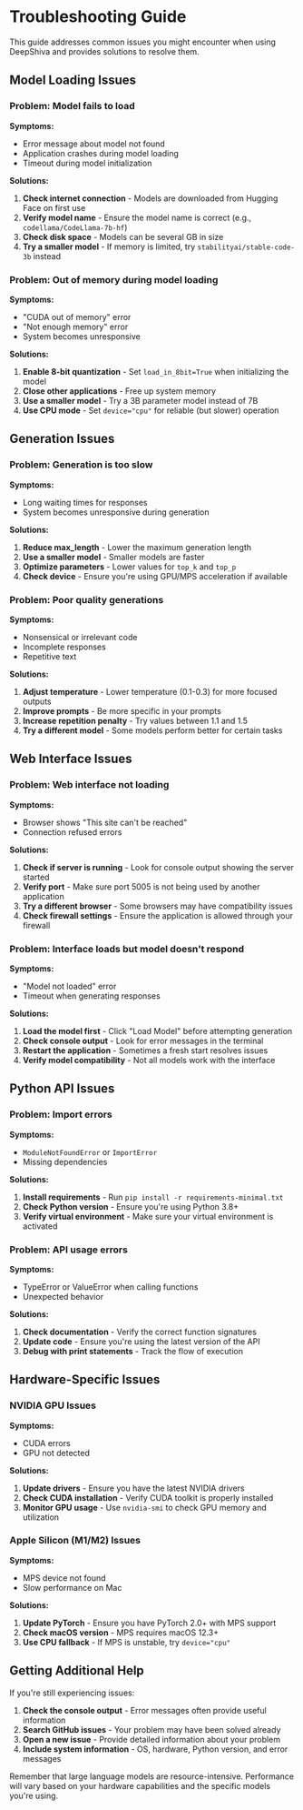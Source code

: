 # Troubleshooting Guide

This guide addresses common issues you might encounter when using DeepShiva and provides solutions to resolve them.

## Model Loading Issues

### Problem: Model fails to load

**Symptoms:**
- Error message about model not found
- Application crashes during model loading
- Timeout during model initialization

**Solutions:**
1. **Check internet connection** - Models are downloaded from Hugging Face on first use
2. **Verify model name** - Ensure the model name is correct (e.g., `codellama/CodeLlama-7b-hf`)
3. **Check disk space** - Models can be several GB in size
4. **Try a smaller model** - If memory is limited, try `stabilityai/stable-code-3b` instead

### Problem: Out of memory during model loading

**Symptoms:**
- "CUDA out of memory" error
- "Not enough memory" error
- System becomes unresponsive

**Solutions:**
1. **Enable 8-bit quantization** - Set `load_in_8bit=True` when initializing the model
2. **Close other applications** - Free up system memory
3. **Use a smaller model** - Try a 3B parameter model instead of 7B
4. **Use CPU mode** - Set `device="cpu"` for reliable (but slower) operation

## Generation Issues

### Problem: Generation is too slow

**Symptoms:**
- Long waiting times for responses
- System becomes unresponsive during generation

**Solutions:**
1. **Reduce max_length** - Lower the maximum generation length
2. **Use a smaller model** - Smaller models are faster
3. **Optimize parameters** - Lower values for `top_k` and `top_p`
4. **Check device** - Ensure you're using GPU/MPS acceleration if available

### Problem: Poor quality generations

**Symptoms:**
- Nonsensical or irrelevant code
- Incomplete responses
- Repetitive text

**Solutions:**
1. **Adjust temperature** - Lower temperature (0.1-0.3) for more focused outputs
2. **Improve prompts** - Be more specific in your prompts
3. **Increase repetition penalty** - Try values between 1.1 and 1.5
4. **Try a different model** - Some models perform better for certain tasks

## Web Interface Issues

### Problem: Web interface not loading

**Symptoms:**
- Browser shows "This site can't be reached"
- Connection refused errors

**Solutions:**
1. **Check if server is running** - Look for console output showing the server started
2. **Verify port** - Make sure port 5005 is not being used by another application
3. **Try a different browser** - Some browsers may have compatibility issues
4. **Check firewall settings** - Ensure the application is allowed through your firewall

### Problem: Interface loads but model doesn't respond

**Symptoms:**
- "Model not loaded" error
- Timeout when generating responses

**Solutions:**
1. **Load the model first** - Click "Load Model" before attempting generation
2. **Check console output** - Look for error messages in the terminal
3. **Restart the application** - Sometimes a fresh start resolves issues
4. **Verify model compatibility** - Not all models work with the interface

## Python API Issues

### Problem: Import errors

**Symptoms:**
- `ModuleNotFoundError` or `ImportError`
- Missing dependencies

**Solutions:**
1. **Install requirements** - Run `pip install -r requirements-minimal.txt`
2. **Check Python version** - Ensure you're using Python 3.8+
3. **Verify virtual environment** - Make sure your virtual environment is activated

### Problem: API usage errors

**Symptoms:**
- TypeError or ValueError when calling functions
- Unexpected behavior

**Solutions:**
1. **Check documentation** - Verify the correct function signatures
2. **Update code** - Ensure you're using the latest version of the API
3. **Debug with print statements** - Track the flow of execution

## Hardware-Specific Issues

### NVIDIA GPU Issues

**Symptoms:**
- CUDA errors
- GPU not detected

**Solutions:**
1. **Update drivers** - Ensure you have the latest NVIDIA drivers
2. **Check CUDA installation** - Verify CUDA toolkit is properly installed
3. **Monitor GPU usage** - Use `nvidia-smi` to check GPU memory and utilization

### Apple Silicon (M1/M2) Issues

**Symptoms:**
- MPS device not found
- Slow performance on Mac

**Solutions:**
1. **Update PyTorch** - Ensure you have PyTorch 2.0+ with MPS support
2. **Check macOS version** - MPS requires macOS 12.3+
3. **Use CPU fallback** - If MPS is unstable, try `device="cpu"`

## Getting Additional Help

If you're still experiencing issues:

1. **Check the console output** - Error messages often provide useful information
2. **Search GitHub issues** - Your problem may have been solved already
3. **Open a new issue** - Provide detailed information about your problem
4. **Include system information** - OS, hardware, Python version, and error messages

Remember that large language models are resource-intensive. Performance will vary based on your hardware capabilities and the specific models you're using.
